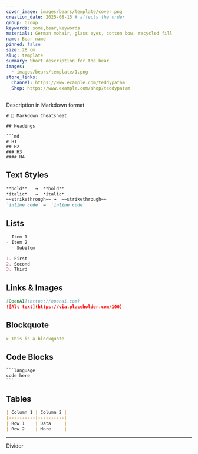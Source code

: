 ```yaml
---
cover_image: images/bears/template/cover.png
creation_date: 2025-08-15 # affects the order
group: Group
keywords: some,bear,keywords
materials: German mohair, glass eyes, cotton bow, recycled fill
name: Bear name
pinned: false
size: 28 cm
slug: template
summary: Short description for the bear
images:
  - images/bears/template/1.png
store_links:
  Channel: https://www.example.com/teddypatam
  Shop: https://www.example.com/shop/teddypatam
---
```


Description in Markdown format

```
# 📘 Markdown Cheatsheet

## Headings

```md
# H1
## H2
### H3
#### H4
```

## Text Styles

```md
**bold**   →  **bold**  
*italic*   →  *italic*  
~~strikethrough~~ →  ~~strikethrough~~  
`inline code` →  `inline code`
```

## Lists

```md
- Item 1
- Item 2
  - Subitem

1. First
2. Second
3. Third
```

## Links & Images

```md
[OpenAI](https://openai.com)  
![Alt text](https://via.placeholder.com/100)
```

## Blockquote

```md
> This is a blockquote
```

## Code Blocks

````
```language
code here
```
````

## Tables

```md
| Column 1 | Column 2 |
|----------|----------|
| Row 1    | Data     |
| Row 2    | More     |
```
---

Divider

```
